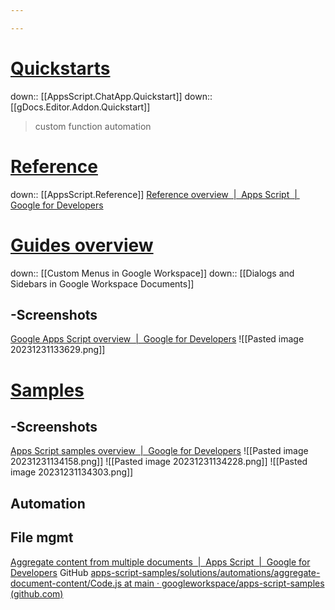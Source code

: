 ```yaml
---

---
```

# <u>Quickstarts</u>
down:: [[AppsScript.ChatApp.Quickstart]]
down:: [[gDocs.Editor.Addon.Quickstart]]
>custom function
automation

# <u>Reference</u>
down:: [[AppsScript.Reference]]
[Reference overview  |  Apps Script  |  Google for Developers](https://developers.google.com/apps-script/reference)

# [<u>Guides</u> overview](https://developers.google.com/apps-script/overview)

down:: [[Custom Menus in Google Workspace]]
down:: [[Dialogs and Sidebars in Google Workspace Documents]]
## -Screenshots
[Google Apps Script overview  |  Google for Developers](https://developers.google.com/apps-script/overview)
![[Pasted image 20231231133629.png]]

# <u>Samples</u>

## -Screenshots
[Apps Script samples overview  |  Google for Developers](https://developers.google.com/apps-script/samples)
![[Pasted image 20231231134158.png]]
![[Pasted image 20231231134228.png]]
![[Pasted image 20231231134303.png]]


## Automation
## File mgmt
[Aggregate content from multiple documents  |  Apps Script  |  Google for Developers](https://developers.google.com/apps-script/samples/automations/aggregate-document-content#prerequisites)
	GitHub [apps-script-samples/solutions/automations/aggregate-document-content/Code.js at main · googleworkspace/apps-script-samples (github.com)](https://github.com/googleworkspace/apps-script-samples/blob/main/solutions/automations/aggregate-document-content/Code.js)
